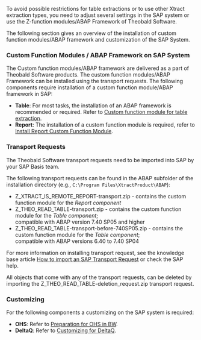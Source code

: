 To avoid possible restrictions for table extractions or to use other Xtract extraction types, you need to adjust several settings in the SAP system or use the Z-function modules/ABAP Framework of Theobald Software.

The following section gives an overview of the installation of custom function modules/ABAP framework and customization of the SAP System.


### Custom Function Modules / ABAP Framework on SAP System

The Custom function modules/ABAP framework are delivered as a part of Theobald Software products. 
The custom function modules/ABAP Framework can be installed using the transport requests.
The following components require installation of a custom function module/ABAP framework in SAP:

- **Table**: For most tasks, the installation of an ABAP framework is recommended or required. Refer to [Custom function module for table extraction](./sap-customizing/custom-function-module-for-table-extraction). 
- **Report**: The installation of a custom function module is required, refer to [Install Report Custom Function Module](./sap-customizing/install-report-custom-function-module).


### Transport Requests

The Theobald Software transport requests need to be imported into SAP by your SAP Basis team.

The following transport requests can be found in the ABAP subfolder of the installation directory (e.g., `C:\Program Files\XtractProduct\ABAP`):

- Z_XTRACT_IS_REMOTE_REPORT-transport.zip - contains the custom function module for the *Report component*
- Z_THEO_READ_TABLE-transport.zip - contains the custom function module for the *Table component*; <br> compatible with ABAP version 7.40 SP05 and higher
- Z_THEO_READ_TABLE-transport-before-740SP05.zip - contains the custom function module for the *Table component*; <br>compatible with ABAP versions 6.40 to 7.40 SP04

For more information on installing transport request, see the knowledge base article [How to import an SAP Transport Request](https://kb.theobald-software.com/sap/how-to-import-an-sap-transport-request-with-the-transport-management-system-stms?fromSearch=true) or check the SAP help.

All objects that come with any of the transport requests, can be deleted by importing the Z_THEO_READ_TABLE-deletion_request.zip transport request.

### Customizing
For the following components a customizing on the SAP system is required: 

- **OHS**: Refer to [Preparation for OHS in BW](./sap-customizing/preparation-for-ohs-in-bw).
- **DeltaQ**: Refer to [Customizing for DeltaQ](./sap-customizing/customizing-for-deltaq).

